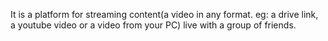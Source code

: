 It is a platform for streaming content(a video in any format. eg: a drive link, a youtube video or a video from your PC) live with a group of friends.
